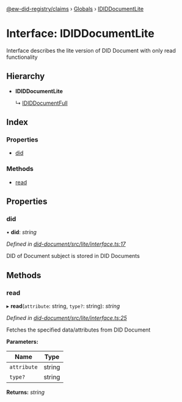 [@ew-did-registry/claims](../README.md) › [Globals](../globals.md) › [IDIDDocumentLite](ididdocumentlite.md)

# Interface: IDIDDocumentLite

Interface describes the lite version of DID Document with only read functionality

## Hierarchy

* **IDIDDocumentLite**

  ↳ [IDIDDocumentFull](ididdocumentfull.md)

## Index

### Properties

* [did](ididdocumentlite.md#did)

### Methods

* [read](ididdocumentlite.md#read)

## Properties

###  did

• **did**: *string*

*Defined in [did-document/src/lite/interface.ts:17](https://github.com/energywebfoundation/ew-did-registry/blob/199c41e/packages/did-document/src/lite/interface.ts#L17)*

DID of Document subject is stored in DID Documents

## Methods

###  read

▸ **read**(`attribute`: string, `type?`: string): *string*

*Defined in [did-document/src/lite/interface.ts:25](https://github.com/energywebfoundation/ew-did-registry/blob/199c41e/packages/did-document/src/lite/interface.ts#L25)*

Fetches the specified data/attributes from DID Document

**Parameters:**

Name | Type |
------ | ------ |
`attribute` | string |
`type?` | string |

**Returns:** *string*
